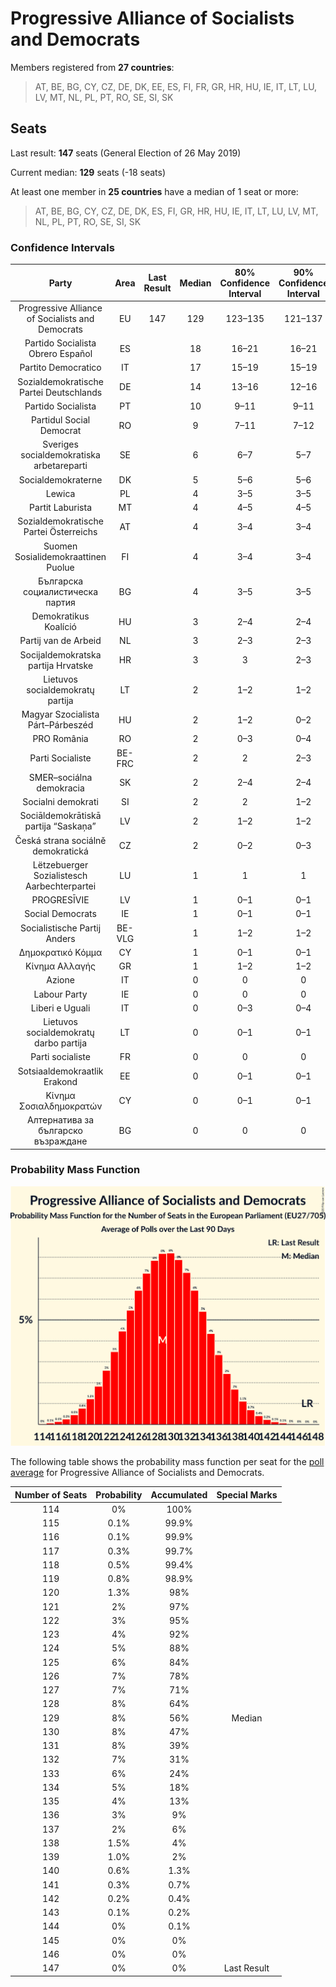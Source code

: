 # Progressive Alliance of Socialists and Democrats

Members registered from **27 countries**:

> AT, BE, BG, CY, CZ, DE, DK, EE, ES, FI, FR, GR, HR, HU, IE, IT, LT, LU, LV, MT, NL, PL, PT, RO, SE, SI, SK

## Seats

Last result: **147** seats (General Election of 26 May 2019)

Current median: **129** seats (-18 seats)

At least one member in **25 countries** have a median of 1 seat or more:

> AT, BE, BG, CY, CZ, DE, DK, ES, FI, GR, HR, HU, IE, IT, LT, LU, LV, MT, NL, PL, PT, RO, SE, SI, SK

### Confidence Intervals

| Party | Area | Last Result | Median | 80% Confidence Interval | 90% Confidence Interval | 95% Confidence Interval | 99% Confidence Interval |
|:-----:|:----:|:-----------:|:------:|:-----------------------:|:-----------------------:|:-----------------------:|:-----------------------:|
| Progressive Alliance of Socialists and Democrats | EU | 147 | 129 | 123–135 | 121–137 | 120–138 | 117–141 |
| Partido Socialista Obrero Español | ES | | 18 | 16–21 | 16–21 | 15–21 | 14–22 |
| Partito Democratico | IT | | 17 | 15–19 | 15–19 | 15–20 | 14–21 |
| Sozialdemokratische Partei Deutschlands | DE | | 14 | 13–16 | 12–16 | 12–16 | 11–17 |
| Partido Socialista | PT | | 10 | 9–11 | 9–11 | 9–12 | 8–12 |
| Partidul Social Democrat | RO | | 9 | 7–11 | 7–12 | 7–12 | 7–13 |
| Sveriges socialdemokratiska arbetareparti | SE | | 6 | 6–7 | 5–7 | 5–7 | 5–8 |
| Socialdemokraterne | DK | | 5 | 5–6 | 5–6 | 5–6 | 5–7 |
| Lewica | PL | | 4 | 3–5 | 3–5 | 2–5 | 0–6 |
| Partit Laburista | MT | | 4 | 4–5 | 4–5 | 4–5 | 4–5 |
| Sozialdemokratische Partei Österreichs | AT | | 4 | 3–4 | 3–4 | 3–4 | 3–5 |
| Suomen Sosialidemokraattinen Puolue | FI | | 4 | 3–4 | 3–4 | 3–4 | 3–4 |
| Българска социалистическа партия | BG | | 4 | 3–5 | 3–5 | 3–5 | 3–5 |
| Demokratikus Koalíció | HU | | 3 | 2–4 | 2–4 | 2–4 | 2–5 |
| Partij van de Arbeid | NL | | 3 | 2–3 | 2–3 | 2–3 | 2–3 |
| Socijaldemokratska partija Hrvatske | HR | | 3 | 3 | 2–3 | 2–3 | 2–3 |
| Lietuvos socialdemokratų partija | LT | | 2 | 1–2 | 1–2 | 1–2 | 1–2 |
| Magyar Szocialista Párt–Párbeszéd | HU | | 2 | 1–2 | 0–2 | 0–3 | 0–3 |
| PRO România | RO | | 2 | 0–3 | 0–4 | 0–4 | 0–4 |
| Parti Socialiste | BE-FRC | | 2 | 2 | 2–3 | 2–3 | 2–3 |
| SMER–sociálna demokracia | SK | | 2 | 2–4 | 2–4 | 2–4 | 1–4 |
| Socialni demokrati | SI | | 2 | 2 | 1–2 | 1–3 | 1–3 |
| Sociāldemokrātiskā partija “Saskaņa” | LV | | 2 | 1–2 | 1–2 | 1–3 | 1–3 |
| Česká strana sociálně demokratická | CZ | | 2 | 0–2 | 0–3 | 0–3 | 0–3 |
| Lëtzebuerger Sozialistesch Aarbechterpartei | LU | | 1 | 1 | 1 | 1 | 1 |
| PROGRESĪVIE | LV | | 1 | 0–1 | 0–1 | 0–1 | 0–1 |
| Social Democrats | IE | | 1 | 0–1 | 0–1 | 0–1 | 0–1 |
| Socialistische Partij Anders | BE-VLG | | 1 | 1–2 | 1–2 | 1–2 | 1–2 |
| Δημοκρατικό Κόμμα | CY | | 1 | 0–1 | 0–1 | 0–1 | 0–1 |
| Κίνημα Αλλαγής | GR | | 1 | 1–2 | 1–2 | 1–2 | 1–2 |
| Azione | IT | | 0 | 0 | 0 | 0–4 | 0–4 |
| Labour Party | IE | | 0 | 0 | 0 | 0 | 0 |
| Liberi e Uguali | IT | | 0 | 0–3 | 0–4 | 0–4 | 0–4 |
| Lietuvos socialdemokratų darbo partija | LT | | 0 | 0–1 | 0–1 | 0–1 | 0–1 |
| Parti socialiste | FR | | 0 | 0 | 0 | 0 | 0 |
| Sotsiaaldemokraatlik Erakond | EE | | 0 | 0–1 | 0–1 | 0–1 | 0–1 |
| Κίνημα Σοσιαλδημοκρατών | CY | | 0 | 0–1 | 0–1 | 0–1 | 0–1 |
| Алтернатива за българско възраждане | BG | | 0 | 0 | 0 | 0 | 0 |

### Probability Mass Function

![Graph with seats probability mass function not yet produced](average-2020-07-31-seats-pmf-progressiveallianceofsocialistsanddemocrats.png "Seats Probability Mass Function")

The following table shows the probability mass function per seat for the [poll average](average-2020-07-31.html) for Progressive Alliance of Socialists and Democrats.

| Number of Seats | Probability | Accumulated | Special Marks |
|:---------------:|:-----------:|:-----------:|:-------------:|
| 114 | 0% | 100% |  |
| 115 | 0.1% | 99.9% |  |
| 116 | 0.1% | 99.9% |  |
| 117 | 0.3% | 99.7% |  |
| 118 | 0.5% | 99.4% |  |
| 119 | 0.8% | 98.9% |  |
| 120 | 1.3% | 98% |  |
| 121 | 2% | 97% |  |
| 122 | 3% | 95% |  |
| 123 | 4% | 92% |  |
| 124 | 5% | 88% |  |
| 125 | 6% | 84% |  |
| 126 | 7% | 78% |  |
| 127 | 7% | 71% |  |
| 128 | 8% | 64% |  |
| 129 | 8% | 56% | Median |
| 130 | 8% | 47% |  |
| 131 | 8% | 39% |  |
| 132 | 7% | 31% |  |
| 133 | 6% | 24% |  |
| 134 | 5% | 18% |  |
| 135 | 4% | 13% |  |
| 136 | 3% | 9% |  |
| 137 | 2% | 6% |  |
| 138 | 1.5% | 4% |  |
| 139 | 1.0% | 2% |  |
| 140 | 0.6% | 1.3% |  |
| 141 | 0.3% | 0.7% |  |
| 142 | 0.2% | 0.4% |  |
| 143 | 0.1% | 0.2% |  |
| 144 | 0% | 0.1% |  |
| 145 | 0% | 0% |  |
| 146 | 0% | 0% |  |
| 147 | 0% | 0% | Last Result |


